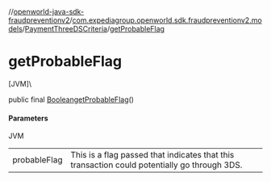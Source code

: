 //[openworld-java-sdk-fraudpreventionv2](../../../index.md)/[com.expediagroup.openworld.sdk.fraudpreventionv2.models](../index.md)/[PaymentThreeDSCriteria](index.md)/[getProbableFlag](get-probable-flag.md)

# getProbableFlag

[JVM]\

public final [Boolean](https://docs.oracle.com/javase/8/docs/api/java/lang/Boolean.html)[getProbableFlag](get-probable-flag.md)()

#### Parameters

JVM

| | |
|---|---|
| probableFlag | This is a flag passed that indicates that this transaction could potentially go through 3DS. |
